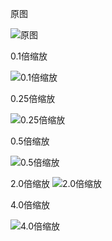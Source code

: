原图

![原图](https://libinpg.github.io/img/多尺度缩放/2007_001288.jpg)

0.1倍缩放

![0.1倍缩放](https://libinpg.github.io/img/多尺度缩放/2007_001288_scale_0.1.jpg)

0.25倍缩放

![0.25倍缩放](https://libinpg.github.io/img/多尺度缩放/2007_001288_scale_0.25.jpg)

0.5倍缩放

![0.5倍缩放](https://libinpg.github.io/img/多尺度缩放/2007_001288_scale_0.5.jpg)

2.0倍缩放
![2.0倍缩放](https://libinpg.github.io/img/多尺度缩放/2007_001288_scale_2.0.jpg)

4.0倍缩放

![4.0倍缩放](https://libinpg.github.io/img/多尺度缩放/2007_001288_scale_4.0.jpg)
